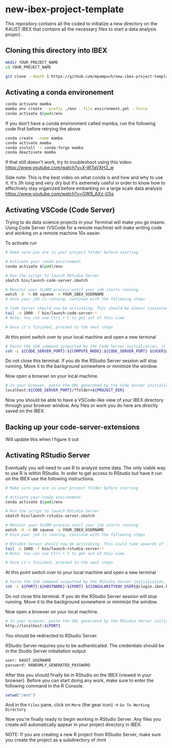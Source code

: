 # new-ibex-project-template
This repository contains all the coded to initialize a new directory on the KAUST IBEX that contains all the necessary files to start a data analysis project.

## Cloning this directory into IBEX


```bash
mkdir YOUR_PROJECT_NAME
cd YOUR_PROJECT_NAME

git clone --depth 1 https://github.com/mpampuch/new-ibex-project-template temp_folder && rsync -av temp_folder/ . && rm -rf temp_folder

```

## Activating a conda environement

```bash
conda activate mamba
mamba env create --prefix ./env --file environment.yml --force
conda activate $(pwd)/env
```

If you don't have a conda environment called mamba, run the following code first before retrying the above

```bash
conda create --name mamba
conda activate mamba
conda install -c conda-forge mamba
conda deactivate mamba
```

If that still doesn't work, try to troubleshoot using this video: https://www.youtube.com/watch?v=X-W7aVXH3_w

Side note: This is the best video on what conda is and how and why to use it. It's 3h long and very dry but it's extremely useful in order to know how to effectively stay organized before embarking on a large scale data analysis https://www.youtube.com/watch?v=GW9_AXz-G5s

## Activating VSCode (Code Server)

Trying to do data science projects in your Terminal will make you go insane. Using Code Server (VSCode for a remote machine) will make writing code and working on a remote machine 10x easier.

To activate run

```bash
# Make sure you are in your project folder before starting

# Activate your conda environment
conda activate $(pwd)/env

# Run the script to launch RStudio Server
sbatch bin/launch-code-server.sbatch

# Monitor your SLURM process until your job starts running
watch -d -n 60 squeue -u YOUR_IBEX_USERNAME
# Once your job is running, continue with the following steps

# Code Server should now be activating. This should be almost instantaneous or very quick. Monitor it (and view the output of the initialization) by running
tail -n 1000 -f bin/launch-code-server-*
# Note: You can use Ctrl + C to get out of this view

# Once it's finished, proceed to the next steps
```

At this point switch over to your local machine and open a new terminal 

```bash
# Paste the SSH command outputted by the Code Server initialiation, it will be something like this
ssh -L ${CODE_SERVER_PORT}:${COMPUTE_NODE}:${CODE_SERVER_PORT} ${USER}@ilogin.ibex.kaust.edu.sa 
```

Do not close this terminal. If you do the RStudio Server session will stop running. Move it to the background somewhere or minimize the window.

Now open a browser on your local machine.

```bash
# In your browser, paste the URL generated by the Code Server initialiation, it will be something like this
localhost:${CODE_SERVER_PORT}/?folder=${PROJECT_DIR}
```

Now you should be able to have a VSCode-like view of your IBEX directory through your browser window. Any files or work you do here are directly saved on the IBEX.


## Backing up your code-server-extensions

Will update this when I figure it out

## Activating RStudio Server

Eventually you will need to use R to analyze some data. The only viable way to use R is within RStudio. In order to get access to RStudio but have it run on the IBEX use the following instructions.

```bash
# Make sure you are in your project folder before starting

# Activate your conda environment
conda activate $(pwd)/env

# Run the script to launch RStudio Server
sbatch bin/launch-rstudio-server.sbatch

# Monitor your SLURM process until your job starts running
watch -d -n 60 squeue -u YOUR_IBEX_USERNAME
# Once your job is running, continue with the following steps

# RStudio Server should now be activating. This could take upwards of 10 minutes. Monitor it (and view the output of the initialization) by running
tail -n 1000 -f bin/launch-rstudio-server-*
# Note: You can use Ctrl + C to get out of this view

# Once it's finished, proceed to the next steps
```

At this point switch over to your local machine and open a new terminal 

```bash
# Paste the SSH command outputted by the RStudio Server initialiation, it will be something like this
ssh -L ${PORT}:${HOSTNAME}:${PORT} ${SINGULARITYENV_USER}@ilogin.ibex.kaust.edu.sa
```

Do not close this terminal. If you do the RStudio Server session will stop running. Move it to the background somewhere or minimize the window.

Now open a browser on your local machine.

```bash
# In your browser, paste the URL generated by the RStudio Server initialiation, it will be something like this
http://localhost:${PORT}
```

You should be redirected to RStudio Server.

RStudio Server requires you to be authenticated. The credentials should be in the Studio Server initialiation output

```bash
user: KAUST_USERNAME
password: RANDOMLY_GENERATED_PASSWORD
```

After this you should finally be in RStudio on the IBEX (viewed in your browser). Before you can start doing any work, make sure to enter the following command in the R Console.

```R
setwd("/mnt")
```

And in the `Files` pane, click on  `More` (the gear icon) -> `Go To Working Directory`

Now you're finally ready to begin working in RStudio Server. Any files you create will automatically appear in your project directory in IBEX.

NOTE: If you are creating a new R project from RStudio Server, make sure you create the project as a subdirectory of /mnt